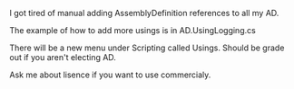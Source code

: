 I got tired of manual adding AssemblyDefinition references to all my AD. 

The example of how to add more usings is in AD.UsingLogging.cs

There will be a new menu under Scripting called Usings. Should be grade out if you aren't electing AD.

Ask me about lisence if you want to use commercialy.
